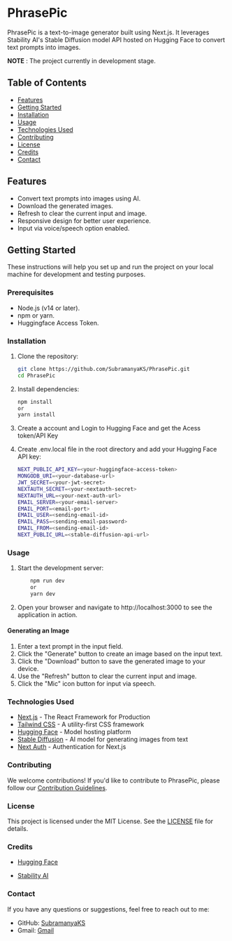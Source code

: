 # PhrasePic

PhrasePic is a text-to-image generator built using Next.js. It leverages Stability AI's Stable Diffusion model API hosted on Hugging Face to convert text prompts into images.

**NOTE** : The project currently in development stage.

## Table of Contents

<!-- - [Demo](#demo) -->
- [Features](#features)
- [Getting Started](#getting-started)
- [Installation](#installation)
- [Usage](#usage)
- [Technologies Used](#technologies-used)
- [Contributing](#contributing)
- [License](#license)
- [Credits](#credits)
- [Contact](#contact)

<!-- ## Demo

Check out the live demo of PhasePic [here](#). -->

## Features

- Convert text prompts into images using AI.
- Download the generated images.
- Refresh to clear the current input and image.
- Responsive design for better user experience.
- Input via voice/speech option enabled.

## Getting Started

These instructions will help you set up and run the project on your local machine for development and testing purposes.

### Prerequisites

- Node.js (v14 or later).
- npm or yarn.
- Huggingface Access Token.


### Installation

1. Clone the repository:
   ```bash
   git clone https://github.com/SubramanyaKS/PhrasePic.git
   cd PhrasePic
   ```

2. Install dependencies:
    ```bash
    npm install
    or
    yarn install
    ```
3. Create a account and Login to Hugging Face and get the Acess token/API Key

4. Create .env.local file in the root directory and add your Hugging Face API key:

    ```bash
    NEXT_PUBLIC_API_KEY=<your-huggingface-access-token>
    MONGODB_URI=<your-database-url>
    JWT_SECRET=<your-jwt-secret>
    NEXTAUTH_SECRET=<your-nextauth-secret>
    NEXTAUTH_URL=<your-next-auth-url>
    EMAIL_SERVER=<your-email-server>
    EMAIL_PORT=<email-port>
    EMAIL_USER=<sending-email-id>
    EMAIL_PASS=<sending-email-password>
    EMAIL_FROM=<sending-email-id>
    NEXT_PUBLIC_URL=<stable-diffusion-api-url>
    ```

### Usage

1. Start the development server:

    ```bash
        npm run dev
        or
        yarn dev
    ```

2. Open your browser and navigate to http://localhost:3000 to see the application in action.

#### Generating an Image

1. Enter a text prompt in the input field.
2. Click the "Generate" button to create an image based on the input text.
3. Click the "Download" button to save the generated image to your device.
4. Use the "Refresh" button to clear the current input and image.
5. Click the "Mic" icon button for input via speech.

### Technologies Used

- [Next.js](https://nextjs.org/) - The React Framework for Production
- [Tailwind CSS](https://tailwindcss.com/) - A utility-first CSS framework
- [Hugging Face](https://huggingface.co/) - Model hosting platform
- [Stable Diffusion](https://www.stability.ai/) - AI model for generating images from text
- [Next Auth](https://next-auth.js.org/) - Authentication for Next.js

### Contributing

We welcome contributions! If you'd like to contribute to PhrasePic, please follow our [Contribution Guidelines](https://github.com/SubramanyaKS/PhrasePic/blob/main/CONTRIBUTING.md).

### License

This project is licensed under the MIT License. See the [LICENSE](./LICENSE) file for details.

### Credits

* [Hugging Face](https://huggingface.co/)

* [Stability AI](https://huggingface.co/stabilityai/)

### Contact

If you have any questions or suggestions, feel free to reach out to me:

- GitHub: [SubramanyaKS](https://github.com/SubramanyaKS)
- Gmail: [Gmail](mailto://subramanyaks22@gmail.com)